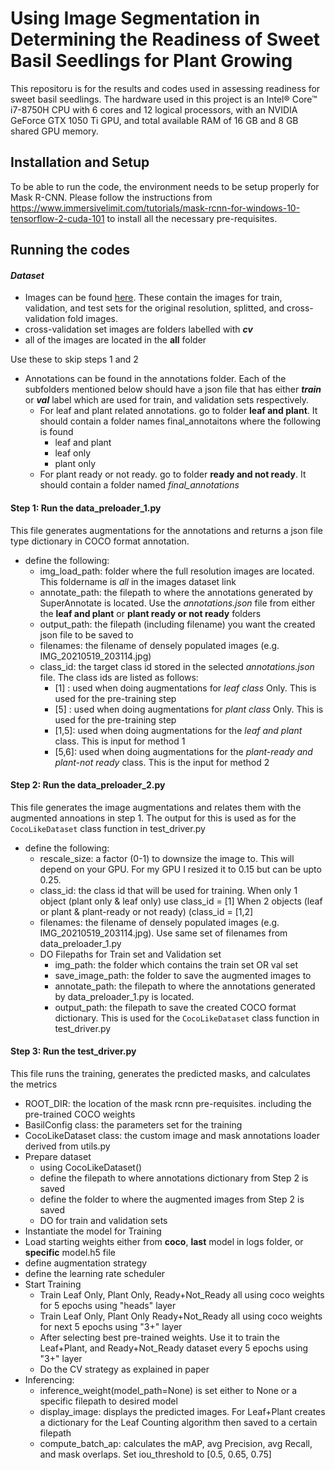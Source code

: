 # Using Image Segmentation in Determining the Readiness of Sweet Basil Seedlings for Plant Growing
This repositoru is for the results and codes used in assessing readiness for sweet basil seedlings.
The hardware used in this project is an Intel® Core™ i7-8750H CPU with 6 cores and 12 logical processors, with an NVIDIA GeForce GTX 1050 Ti GPU, and total available RAM of 16 GB and 8 GB shared GPU memory.

## Installation and Setup
To be able to run the code, the environment needs to be setup properly for Mask R-CNN. Please follow the instructions from https://www.immersivelimit.com/tutorials/mask-rcnn-for-windows-10-tensorflow-2-cuda-101 to install all the necessary pre-requisites.

## Running the codes

#### *Dataset*
* Images can be found [here](https://drive.google.com/drive/folders/1nga2TyWUemc9DHM6kIWc-S-rYOi73gq8?usp=sharing). These contain the images for train, validation, and test sets for the original resolution, splitted, and cross-validation fold images.
* cross-validation set images are folders labelled with **_cv_**
* all of the images are located in the **all** folder

Use these to skip steps 1 and 2
* Annotations can be found in the annotations folder. Each of the subfolders mentioned below should have a json file that has either **_train_** or **_val_** label which are used for train, and validation sets respectively.
  * For leaf and plant related annotations. go to folder **leaf and plant**. It should contain a folder names final_annotaitons where the following is found
    * leaf and plant
    * leaf only
    * plant only
  * For plant ready or not ready. go to folder **ready and not ready**. It should contain a folder named *final_annotations*

#### Step 1: Run the data_preloader_1.py
This file generates augmentations for the annotations and returns a json file type dictionary in COCO format annotation.

* define the following:
  * img_load_path: folder where the full resolution images are located. This foldername is _all_ in the images dataset link
  * annotate_path: the filepath to where the annotations generated by SuperAnnotate is located. Use the _annotations.json_ file from either the **leaf and plant** or **plant ready or not ready** folders
  * output_path: the filepath (including filename) you want the created json file to be saved to
  * filenames: the filename of densely populated images (e.g. IMG_20210519_203114.jpg)
  * class_id: the target class id stored in the selected _annotations.json_ file. The class ids are listed as follows:
    * [1]  : used when doing augmentations for _leaf class_ Only. This is used for the pre-training step
    * [5]  : used when doing augmentations for _plant class_ Only. This is used for the pre-training step
    * [1,5]: used when doing augmentations for the _leaf and plant_ class. This is input for method 1
    * [5,6]: used when doing augmentations for the _plant-ready and plant-not ready_ class. This is the input for method 2

#### Step 2: Run the data_preloader_2.py
This file generates the image augmentations and relates them with the augmented annoations in step 1. The output for this is used as for the `CocoLikeDataset` class function in test_driver.py

* define the following:
  * rescale_size: a factor (0-1) to downsize the image to. This will depend on your GPU. For my GPU I resized it to 0.15 but can be upto 0.25.
  * class_id: the class id that will be used for training.
    When only 1 object (plant only & leaf only) use class_id = [1]
    When 2 objects (leaf or plant & plant-ready or not ready) (class_id = [1,2]
  * filenames: the filename of densely populated images (e.g. IMG_20210519_203114.jpg). Use same set of filenames from data_preloader_1.py
  * DO Filepaths for Train set and Validation set
    * img_path: the folder which contains the train set OR val set
    * save_image_path: the folder to save the augmented images to
    * annotate_path: the filepath to where the annotations generated by data_preloader_1.py is located.
    * output_path: the filepath to save the created COCO format dictionary. This is used for the `CocoLikeDataset` class function in test_driver.py

#### Step 3: Run the test_driver.py
This file runs the training, generates the predicted masks, and calculates the metrics
* ROOT_DIR: the location of the mask rcnn pre-requisites. including the pre-trained COCO weights
* BasilConfig class: the parameters set for the training
* CocoLikeDataset class: the custom image and mask annotations loader derived from utils.py
* Prepare dataset
  * using CocoLikeDataset()
  * define the filepath to where annotations dictionary from Step 2 is saved
  * define the folder to where the augmented images from Step 2 is saved
  * DO for train and validation sets
* Instantiate the model for Training
* Load starting weights either from **coco**, **last** model in logs folder, or **specific** model.h5 file
* define augmentation strategy
* define the learning rate scheduler
* Start Training
  * Train Leaf Only, Plant Only, Ready+Not_Ready all using coco weights for 5 epochs using "heads" layer
  * Train Leaf Only, Plant Only Ready+Not_Ready all using coco weights for next 5 epochs using "3+" layer
  * After selecting best pre-trained weights. Use it to train the Leaf+Plant, and Ready+Not_Ready dataset every 5 epochs using "3+" layer
  * Do the CV strategy as explained in paper
* Inferencing:
  * inference_weight(model_path=None) is set either to None or a specific filepath to desired model
  * display_image: displays the predicted images. For Leaf+Plant creates a dictionary for the Leaf Counting algorithm then saved to a certain filepath
  * compute_batch_ap: calculates the mAP, avg Precision, avg Recall, and mask overlaps. Set iou_threshold to [0.5, 0.65, 0.75]
